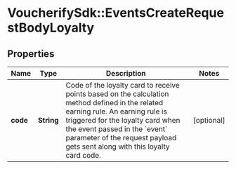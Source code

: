 # VoucherifySdk::EventsCreateRequestBodyLoyalty

## Properties

| Name | Type | Description | Notes |
| ---- | ---- | ----------- | ----- |
| **code** | **String** | Code of the loyalty card to receive points based on the calculation method defined in the related earning rule. An earning rule is triggered for the loyalty card when the event passed in the &#x60;event&#x60; parameter of the request payload gets sent along with this loyalty card code. | [optional] |

